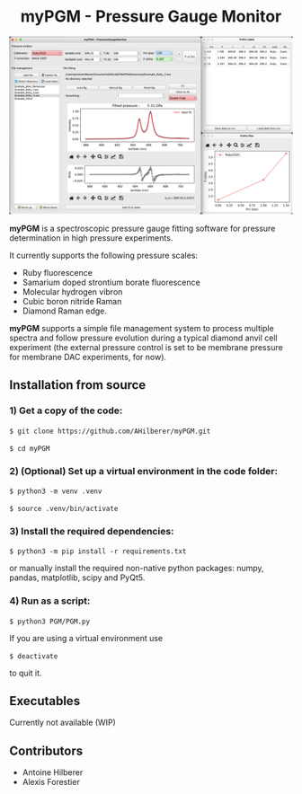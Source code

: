 <h1 align="center"> myPGM - Pressure Gauge Monitor </h1>

<div align="center">
<img alt="Demo myPGM UI" src="PGM/resources/UI_demo.png"> </img>
</div>

**myPGM** is a spectroscopic pressure gauge fitting software for pressure determination in high pressure experiments.

It currently supports the following pressure scales:
- Ruby fluorescence
- Samarium doped strontium borate fluorescence
- Molecular hydrogen vibron
- Cubic boron nitride Raman
- Diamond Raman edge.

**myPGM** supports a simple file management system to process multiple spectra and follow pressure evolution during a typical diamond anvil cell experiment (the external pressure control is set to be membrane pressure for membrane DAC experiments, for now).

## Installation from source

### 1) Get a copy of the code:

`$ git clone https://github.com/AHilberer/myPGM.git`

`$ cd myPGM`

### 2) (Optional) Set up a virtual environment in the code folder:

`$ python3 -m venv .venv`

`$ source .venv/bin/activate`

### 3) Install the required dependencies:

`$ python3 -m pip install -r requirements.txt `

or manually install the required non-native python packages: numpy, pandas, matplotlib, scipy and PyQt5.

### 4) Run as a script:

`$ python3 PGM/PGM.py`


If you are using a virtual environment use

`$ deactivate`

to quit it.

## Executables
Currently not available (WIP)

## Contributors

- Antoine Hilberer
- Alexis Forestier
